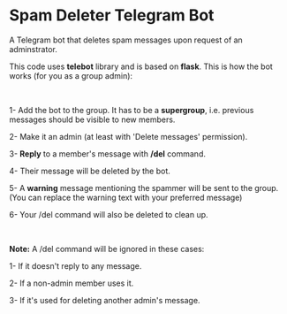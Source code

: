 # Spam Deleter Telegram Bot
A Telegram bot that deletes spam messages upon request of an adminstrator.

This code uses **telebot** library and is based on **flask**. This is how the bot works (for you as a group admin):

<br/>

1- Add the bot to the group. It has to be a **supergroup**, i.e. previous messages should be visible to new members.

2- Make it an admin (at least with 'Delete messages' permission).

3- **Reply** to a member's message with **/del** command.

4- Their message will be deleted by the bot.

5- A **warning** message mentioning the spammer will be sent to the group. (You can replace the warning text with your preferred message)

6- Your /del command will also be deleted to clean up.

<br/>

**Note:** A /del command will be ignored in these cases:

1- If it doesn't reply to any message.

2- If a non-admin member uses it.

3- If it's used for deleting another admin's message.
